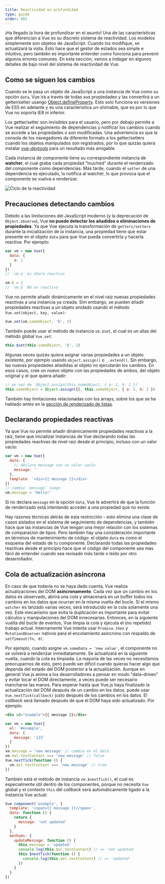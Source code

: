 ```yaml
---
title: Reactividad en profundidad
type: guide
order: 601
---
```


¡Ha llegado la hora de profundizar en el asunto! Una de las características que diferencian a Vue es su discreto sistema de reactividad. Los modelos simplemente son objetos de JavaScript. Cuando los modifique, se actualizará la vista. Esto hace que el gestor de estados sea simple e intuitivo, pero también es importante entender como funciona para prevenir algunos errores comunes. En esta sección, vamos a indagar en algunos detalles de bajo nivel del sistema de reactividad de Vue.

## Como se siguen los cambios

Cuando se le pasa un objeto de JavaScript a una instancia de Vue como su opción `data`, Vue irá a través de todas sus propiedades y las convertirá a un getter/setter usango [Object.defineProperty](https://developer.mozilla.org/en-US/docs/Web/JavaScript/Reference/Global_Objects/Object/defineProperty). Esto solo funciona es versiones de ES5 en adelante y es una característica un-shimable, que es por lo que Vue no soporta IE8 ni inferior.

Los getter/setter son invisibles para el usuario, pero por debajo permite a Vue realizar el seguimiento de dependencias y notificar los cambios cuando se accede a las propiedades o son modificadas. Una advertencia es que la consola de los navegadores da diferente formato a los getter/setters cuando los objetos manipulados son registrados, por lo que quizás quiera instalar [vue-devtools](https://github.com/vuejs/vue-devtools) para un resultado más amigable.

Cada instancia de componente tiene su correspondiente instancia de **watcher**, el cual graba cada propiedad "touched" durante el renderizado del componente como dependencias. Más tarde, cuando el `setter` de una dependencia es ejecutado, lo notifica al watcher, lo que provoca que el componente se vuelva a renderizar.

![Ciclo de la reactividad](/images/data.png)

## Precauciones detectando cambios

Debido a las limitaciones del JavaScript moderno (y la deprecación de `Object.observe`), Vue **no puede detectar los añadidos o eliminaciones de propiedades**. Ya que Vue ejecuta la transformación de `getters/setters` durante la inicialización de la instancia, una propiedad tiene que estar presente en el objeto `data` para que Vue pueda convertirla y hacerla reactiva. Por ejemplo:

``` js
var vm = new Vue({
  data: {
    a: 1
  }
})
// `vm.a` es ahora reactivo

vm.b = 2
// `vm.b` NO es reactivo
```

Vue no permite añadir dinámicamente en el nivel raiz nuevas propiedades reactivas a una instancia ya creada. Sim embargo, se pueden añadir propiedades reactivas a un objeto anidado usando el método `Vue.set(object, key, value)`:

``` js
Vue.set(vm.someObject, 'b', 2)
```

También puede usar el método de instancia `vm.$set`, el cual es un alias del método global `Vue.set`:

``` js
this.$set(this.someObject, 'b', 2)
```

Algunas veces quizás quiera asignar varias propiedades a un objeto existente, por ejemplo usando `object.assign()` o `_.extend()`. Sin embargo, las nuevas propiedades añadidas al objeto no ejecutarán los cambios. En esos casos, cree un nuevo objeto con las propiedades de ambos, del objeto original y el que quiera añadir:

``` js
// en vez de `Object.assign(this.someObject, { a: 1, b: 2 })`
this.someObject = Object.assign({}, this.someObject, { a: 1, b: 2 })
```

También hay limitaciones relacionadas con los arrays, sobre los que se ha hablado antes en la [sección de renderizado de listas](list.html#Caveats).

## Declarando propiedades reactivas

Ya que Vue no permite añadir dinámicamente propiedades reactivas a la raiz, tiene que inicializar instancias de Vue declarando todas las propiedades reactivas de nivel raiz desde el principio, incluso con un valor vacío:

``` js
var vm = new Vue({
  data: {
    // declare message con un valor vacío
    message: ''
  },
  template: '<div>{{ message }}</div>'
})
// cambie `message` luego
vm.message = 'Hello!'
```

Si no declara `message` en la opción `data`, Vue le advertirá de que la función de renderizado está intentando acceder a una propiedad que no existe.

Hay razones técnicas detrás de esta restricción - esto elimina una clase de casos aislados en el sistema de seguimiento de dependencias, y también hace que las instancias de Vue tengan una mejor relación con los sistemas de comparacion de tipos. Pero también hay una consideración importante en términos de mantenimiento de código: el objeto `data` es como el esquema del estado de tu componente. Declarando todas las propiedades reactivas desde el principio hace que el código del componente sea más fácil de entender cuando sea revisado más tarde o leído por otro desarrollador.

## Cola de actualización asíncrona

En caso de que todavía no se haya dado cuenta, Vue realiza actualizaciones del DOM **asíncronamente**. Cada vez que un cambio en los datos es observado, abrirá una cola y almacenará en un buffer todos los cambios en los datos que ocurran en la misma vuelta del bucle. Si el mismo `watcher` es lanzado varias veces, será introducido en la cola solamente una vez. Este mecanismo que evita la duplicación es importante para evitar cálculos y manipulaciones del DOM innecesarias. Entonces, en la siguiente vuelta del bucle de eventos, Vue limpia la cola y ejecuta el (no repetido) trabajo actual. Internamente Vue intenta usar `Promise.then` y `MutationObserver` nativos para el encolamiento asíncrono con respaldo de `setTimeout(fn, 0)`.

Por ejemplo, cuando asigne `vm.someData = 'new value'`, el componente no se volverá a renderizar inmediatamente. Se actualizará en la siguiente vuelta, cuando la cola es limpiada. La mayoría de las veces no necesitamos preocuparnos de esto, pero puede ser difícil cuando quieras hacer algo que dependa del estado del DOM posterior a la actualización. Aunque en general Vue.js anima a los desarrolladores a pensar en modo "data-driven" y evitar tocar el DOM directamente, a veces puede ser necesario mancharse las manos. Para esperar hasta que Vue.js haya finalizado la actualización del DOM después de un cambio en los datos, puede usar `Vue.nextTick(callback)` justo después de los cambios en los datos. El _callback_ será llamado después de que el DOM haya sido actualizado. Por ejemplo:

``` html
<div id="example">{{ message }}</div>
```

``` js
var vm = new Vue({
  el: '#example',
  data: {
    message: '123'
  }
})
vm.message = 'new message' // cambio en el data
vm.$el.textContent === 'new message' // false
Vue.nextTick(function () {
  vm.$el.textContent === 'new message' // true
})
```

También está el método de instancia `vm.$nextTick()`, el cual es especialmente útil dentro de los componentes, porque no necesita `Vue` global y el contexto `this` del _callback_ será automáticamente ligado a la instancia Vue actual:

``` js
Vue.component('example', {
  template: '<span>{{ message }}</span>',
  data: function () {
    return {
      message: 'not updated'
    }
  },
  methods: {
    updateMessage: function () {
      this.message = 'updated'
      console.log(this.$el.textContent) // => 'not updated'
      this.$nextTick(function () {
        console.log(this.$el.textContent) // => 'updated'
      })
    }
  }
})
```
